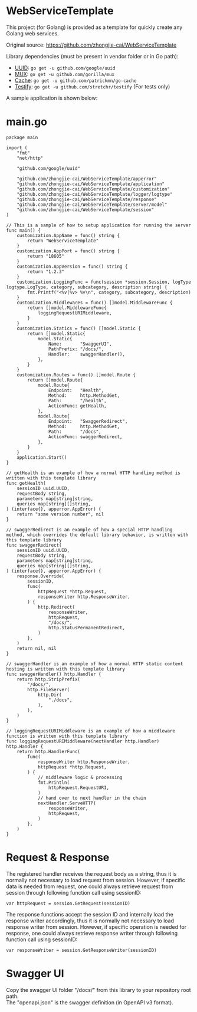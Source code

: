 # WebServiceTemplate
This project (for Golang) is provided as a template for quickly create any Golang web services.

Original source: https://github.com/zhongjie-cai/WebServiceTemplate

Library dependencies (must be present in vendor folder or in Go path):
* [UUID](https://github.com/google/uuid): `go get -u github.com/google/uuid`
* [MUX](https://github.com/gorilla/mux): `go get -u github.com/gorilla/mux`
* [Cache](https://github.com/patrickmn/go-cache): `go get -u github.com/patrickmn/go-cache`
* [Testify](https://github.com/stretchr/testify): `go get -u github.com/stretchr/testify` (For tests only)

A sample application is shown below:

# main.go
```golang
package main

import (
	"fmt"
	"net/http"

	"github.com/google/uuid"

	"github.com/zhongjie-cai/WebServiceTemplate/apperror"
	"github.com/zhongjie-cai/WebServiceTemplate/application"
	"github.com/zhongjie-cai/WebServiceTemplate/customization"
	"github.com/zhongjie-cai/WebServiceTemplate/logger/logtype"
	"github.com/zhongjie-cai/WebServiceTemplate/response"
	"github.com/zhongjie-cai/WebServiceTemplate/server/model"
	"github.com/zhongjie-cai/WebServiceTemplate/session"
)

// This is a sample of how to setup application for running the server
func main() {
	customization.AppName = func() string {
		return "WebServiceTemplate"
	}
	customization.AppPort = func() string {
		return "18605"
	}
	customization.AppVersion = func() string {
		return "1.2.3"
	}
	customization.LoggingFunc = func(session *session.Session, logType logtype.LogType, category, subcategory, description string) {
		fmt.Printf("<%v|%v> %v\n", category, subcategory, description)
	}
	customization.Middlewares = func() []model.MiddlewareFunc {
		return []model.MiddlewareFunc{
			loggingRequestURIMiddleware,
		}
	}
	customization.Statics = func() []model.Static {
		return []model.Static{
			model.Static{
				Name:       "SwaggerUI",
				PathPrefix: "/docs/",
				Handler:    swaggerHandler(),
			},
		}
	}
	customization.Routes = func() []model.Route {
		return []model.Route{
			model.Route{
				Endpoint:   "Health",
				Method:     http.MethodGet,
				Path:       "/health",
				ActionFunc: getHealth,
			},
			model.Route{
				Endpoint:   "SwaggerRedirect",
				Method:     http.MethodGet,
				Path:       "/docs",
				ActionFunc: swaggerRedirect,
			},
		}
	}
	application.Start()
}

// getHealth is an example of how a normal HTTP handling method is written with this template library
func getHealth(
	sessionID uuid.UUID,
	requestBody string,
	parameters map[string]string,
	queries map[string][]string,
) (interface{}, apperror.AppError) {
	return "some version number", nil
}

// swaggerRedirect is an example of how a special HTTP handling method, which overrides the default library behavior, is written with this template library
func swaggerRedirect(
	sessionID uuid.UUID,
	requestBody string,
	parameters map[string]string,
	queries map[string][]string,
) (interface{}, apperror.AppError) {
	response.Override(
		sessionID,
		func(
			httpRequest *http.Request,
			responseWriter http.ResponseWriter,
		) {
			http.Redirect(
				responseWriter,
				httpRequest,
				"/docs/",
				http.StatusPermanentRedirect,
			)
		},
	)
	return nil, nil
}

// swaggerHandler is an example of how a normal HTTP static content hosting is written with this template library
func swaggerHandler() http.Handler {
	return http.StripPrefix(
		"/docs/",
		http.FileServer(
			http.Dir(
				"./docs",
			),
		),
	)
}

// loggingRequestURIMiddleware is an example of how a middleware function is written with this template library
func loggingRequestURIMiddleware(nextHandler http.Handler) http.Handler {
	return http.HandlerFunc(
		func(
			responseWriter http.ResponseWriter,
			httpRequest *http.Request,
		) {
			// middleware logic & processing
			fmt.Println(
				httpRequest.RequestURI,
			)
			// hand over to next handler in the chain
			nextHandler.ServeHTTP(
				responseWriter,
				httpRequest,
			)
		},
	)
}
```

# Request & Response

The registered handler receives the request body as a string, thus it is normally not necessary to load request from session.
However, if specific data is needed from request, one could always retrieve request from session through following function call using sessionID:

```golang
var httpRequest = session.GetRequest(sessionID)
```

The response functions accept the session ID and internally load the response writer accordingly, thus it is normally not necessary to load response writer from session.
However, if specific operation is needed for response, one could always retrieve response writer through following function call using sessionID:

```golang
var responseWriter = session.GetResponseWriter(sessionID)
```

# Swagger UI

Copy the swagger UI folder "/docs/" from this library to your repository root path.  
The "openapi.json" is the swagger definition (in OpenAPI v3 format).  
